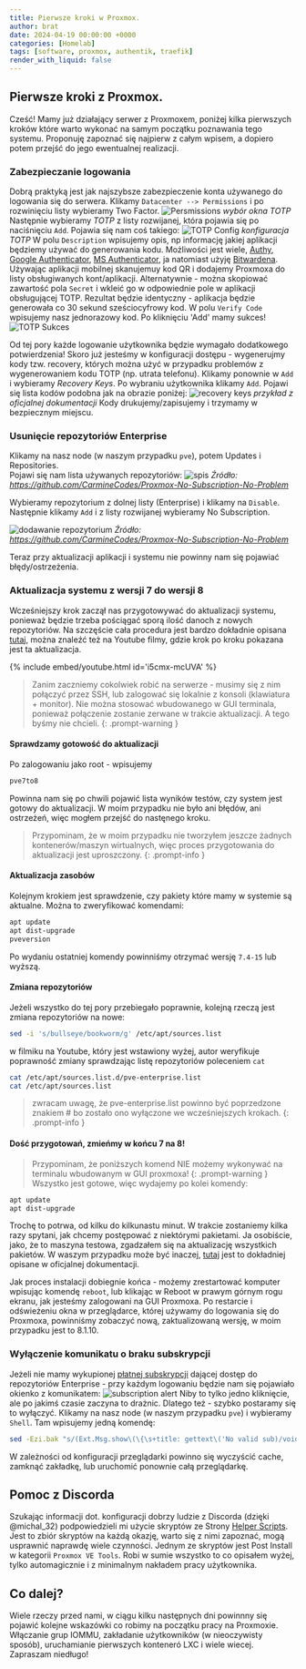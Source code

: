 ```yaml
---
title: Pierwsze kroki w Proxmox.
author: brat
date: 2024-04-19 00:00:00 +0000
categories: [Homelab]
tags: [software, proxmox, authentik, traefik]
render_with_liquid: false
---
```

## Pierwsze kroki z Proxmox.

Cześć!
Mamy już działający serwer z Proxmoxem, poniżej kilka pierwszych kroków które warto wykonać na samym początku poznawania tego systemu. Proponuję zapoznać się najpierw z całym wpisem, a dopiero potem przejść do jego ewentualnej realizacji.

### Zabezpieczanie logowania
Dobrą praktyką jest jak najszybsze zabezpieczenie konta używanego do logowania się do serwera.
Klikamy `Datacenter --> Permissions` i po rozwinięciu listy wybieramy Two Factor.
![Persmissions](/assets/img/2024-04-19/2fa-1.jpg)
_wybór okna TOTP_
Następnie wybieramy _TOTP_ z listy rozwijanej, która pojawia się po naciśnięciu `Add`.
Pojawia się nam coś takiego:
![TOTP Config](/assets/img/2024-04-19/2fa-2.jpg)
_konfiguracja TOTP_
W polu `Description` wpisujemy opis, np informację jakiej aplikacji będziemy używać do generowania kodu. Możliwości jest wiele, [Authy](https://authy.com/), [Google Authenticator](https://play.google.com/store/apps/details?id=com.google.android.apps.authenticator2), [MS Authenticator](https://www.microsoft.com/pl-pl/security/mobile-authenticator-app), ja natomiast użyję [Bitwardena](https://bitwarden.com/).
Używając aplikacji mobilnej skanujemuy kod QR i dodajemy Proxmoxa do listy obsługiwanych kont/aplikacji. Alternatywnie - można skopiować zawartość pola `Secret` i wkleić go w odpowiednie pole w aplikacji obsługującej TOTP. Rezultat będzie identyczny - aplikacja będzie generowała co 30 sekund sześciocyfrowy kod. W polu `Verify Code` wpisujemy nasz jednorazowy kod. Po kliknięciu 'Add' mamy sukces!
![TOTP Sukces](/assets/img/2024-04-19/2fa-3.jpg)

Od tej pory każde logowanie użytkownika będzie wymagało dodatkowego potwierdzenia!
Skoro już jesteśmy w konfiguracji dostępu - wygenerujmy kody tzw. recovery, których można użyć w przypadku problemów z wygenerowaniem kodu TOTP (np. utrata telefonu). Klikamy ponownie w `Add` i wybieramy _Recovery Keys_. Po wybraniu użytkownika klikamy `Add`. Pojawi się lista kodów podobna jak na obrazie poniżej:
![recovery keys](https://pve.brathaneq.eu.org/pve-docs/images/screenshot/pve-gui-tfa-add-recovery-keys.png)
_przykład z oficjalnej dokumentacji_
Kody drukujemy/zapisujemy i trzymamy w bezpiecznym miejscu.


### Usunięcie repozytoriów Enterprise 
Klikamy na nasz node (w naszym przypadku `pve`), potem Updates i Repositories.  
Pojawi się nam lista używanych repozytoriów:
![spis](https://user-images.githubusercontent.com/63487881/203458586-48eb767c-ac27-4362-978c-092841238959.png)
_Źródło: https://github.com/CarmineCodes/Proxmox-No-Subscription-No-Problem_

Wybieramy repozytorium z dolnej listy (Enterprise) i klikamy na `Disable`.
Następnie klikamy `Add` i z listy rozwijanej wybieramy No Subscription.

![dodawanie repozytorium](https://user-images.githubusercontent.com/63487881/203459229-88135996-491b-4ccc-97a2-aa10d2becb5c.png)
_Źródło: https://github.com/CarmineCodes/Proxmox-No-Subscription-No-Problem_

Teraz przy aktualizacji aplikacji i systemu nie powinny nam się pojawiać błędy/ostrzeżenia.

### Aktualizacja systemu z wersji 7 do wersji 8
Wcześniejszy krok zaczął nas przygotowywać do aktualizacji systemu, ponieważ będzie trzeba pościągać sporą ilość danoch z nowych repozytoriów. Na szczęście cała procedura jest bardzo dokładnie opisana [tutaj](https://pve.proxmox.com/wiki/Upgrade_from_7_to_8), można znaleźć też na Youtube filmy, gdzie krok po kroku pokazana jest ta aktualizacja.

{% include embed/youtube.html id='i5cmx-mcUVA' %}

> Zanim zaczniemy cokolwiek robić na serwerze - musimy się z nim połączyć przez SSH, lub zalogować się lokalnie z konsoli (klawiatura + monitor). Nie można stosować wbudowanego w GUI terminala, ponieważ połączenie zostanie zerwane w trakcie aktualizacji. A tego byśmy nie chcieli.
{: .prompt-warning }

#### Sprawdzamy gotowość do aktualizacji
Po zalogowaniu jako root - wpisujemy 
```bash
pve7to8
```
Powinna nam się po chwili pojawić lista wyników testów, czy system jest gotowy do aktualizacji. W moim przypadku nie było ani błędów, ani ostrzeżeń, więc mogłem przejść do nastęnego kroku. 
>Przypominam, że w moim przypadku nie tworzyłem jeszcze żadnych kontenerów/maszyn wirtualnych, więc proces przygotowania do aktualizacji jest uproszczony.
{: .prompt-info }

#### Aktualizacja zasobów
Kolejnym krokiem jest sprawdzenie, czy pakiety które mamy w systemie są aktualne. Można to zweryfikować komendami:
```bash
apt update
apt dist-upgrade
pveversion
```
Po wydaniu ostatniej komendy powinniśmy otrzymać wersję `7.4-15` lub wyższą.

#### Zmiana repozytoriów
Jeżeli wszystko do tej pory przebiegało poprawnie, kolejną rzeczą jest zmiana repozytoriów na nowe:
```bash
sed -i 's/bullseye/bookworm/g' /etc/apt/sources.list
```
w filmiku na Youtube, który jest wstawiony wyżej, autor weryfikuje poprawność zmiany sprawdzając listę repozytoriów poleceniem `cat`
```bash
cat /etc/apt/sources.list.d/pve-enterprise.list
cat /etc/apt/sources.list
```
>zwracam uwagę, że pve-enterprise.list powinno być poprzedzone znakiem # bo zostało ono wyłączone we wcześniejszych krokach.
{: .prompt-info }

#### Dość przygotowań, zmieńmy w końcu 7 na 8!
>Przypominam, że poniższych komend NIE możemy wykonywać na terminalu wbudowanym w GUI proxmoxa!
{: .prompt-warning }
Wszystko jest gotowe, więc wydajemy po kolei komendy:
```bash
apt update
apt dist-upgrade
```
Trochę to potrwa, od kilku do kilkunastu minut. W trakcie zostaniemy kilka razy spytani, jak chcemy postępować z niektórymi pakietami. Ja osobiście, jako, że to maszyna testowa, zgadzałem się na aktualizację wszystkich pakietów. W waszym przypadku może być inaczej, [tutaj](https://pve.proxmox.com/wiki/Upgrade_from_7_to_8#Upgrade_the_system_to_Debian_Bookworm_and_Proxmox_VE_8.0) jest to dokładniej opisane w oficjalnej dokumentacji.

Jak proces instalacji dobiegnie końca - możemy zrestartować komputer wpisując komendę `reboot`, lub klikając w Reboot w prawym górnym rogu ekranu, jak jesteśmy zalogowani na GUI Proxmoxa.
Po restarcie i odświeżeniu okna w przeglądarce, której używamy do logowania się do Proxmoxa, powinniśmy zobaczyć nową, zaktualizowaną wersję, w moim przypadku jest to 8.1.10.

### Wyłączenie komunikatu o braku subskrypcji
Jeżeli nie mamy wykupionej [płatnej subskrypcji](https://www.proxmox.com/en/proxmox-virtual-environment/pricing) dającej dostęp do repozytoriów Enterprise - przy każdym logowaniu będzie nam się pojawiało okienko z komunikatem:
![subscription alert](/assets/img/2024-04-19/subscription.jpg)
Niby to tylko jedno kliknięcie, ale po jakimś czasie zaczyna to drażnic. Dlatego też - szybko postaramy się to wyłączyć.
Klikamy na nasz node (w naszym przypadku `pve`) i wybieramy `Shell`.
Tam wpisujemy jedną komendę:
```bash
sed -Ezi.bak "s/(Ext.Msg.show\(\{\s+title: gettext\('No valid sub)/void\(\{ \/\/\1/g" /usr/share/javascript/proxmox-widget-toolkit/proxmoxlib.js && systemctl restart pveproxy.service
```
W zależności od konfiguracji przeglądarki powinno się wyczyścić cache, zamknąć zakładkę, lub uruchomić ponownie całą przeglądarkę. 

## Pomoc z Discorda
Szukając informacji dot. konfiguracji dobrzy ludzie z Discorda (dzięki @michal_32) podpowiedzieli mi użycie skryptów ze Strony [Helper Scripts](https://tteck.github.io/Proxmox/). Jest to zbiór skryptów na każdą okazję, warto się z nimi zapoznać, mogą usprawnić naprawdę wiele czynności. Jednym ze skryptów jest Post Install w kategorii `Proxmox VE Tools`. Robi w sumie wszystko to co opisałem wyżej, tylko automagicznie i z minimalnym nakładem pracy użytkownika.

## Co dalej?
Wiele rzeczy przed nami, w ciągu kilku następnych dni powinnny się pojawić kolejne wskazówki co robimy na początku pracy na Proxmoxie. Włączanie grup IOMMU, zakładanie użytkowników (w nieoczywisty sposób), uruchamianie pierwszych konteneró LXC i wiele wiecej. 
Zapraszam niedługo!
